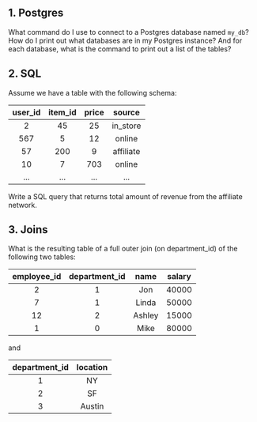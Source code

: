## 1. Postgres

What command do I use to connect to a Postgres database named `my_db`?  How do I print out what databases are in my Postgres instance? And for each database, what is the command to print out a list of the tables?

## 2. SQL

Assume we have a table with the following schema:

|user_id | item_id | price | source |
|:--:| :--:|:--:|:--:|
| 2 | 45 | 25 | in_store |
| 567 | 5 | 12 | online |
| 57 | 200 | 9 | affiliate |
| 10 | 7 | 703 | online |
| ... | ... | ... | ... |


Write a SQL query that returns total amount of revenue from the affiliate network.

## 3. Joins 

What is the resulting table of a full outer join (on department_id) of the following two tables:

| employee_id | department_id | name | salary |
|:--:|:--:|:--:|:--:|
| 2 | 1 | Jon | 40000 |
| 7 | 1 | Linda | 50000 |
| 12 | 2 | Ashley | 15000 |
| 1 | 0 | Mike | 80000 |

and

| department_id | location |
|:--:|:--:|
| 1 | NY |
| 2 | SF |
| 3 | Austin |
